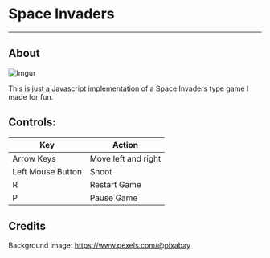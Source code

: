 # Space Invaders
------
## About
![Imgur](https://i.imgur.com/olLZbSF.png)

This is just a Javascript implementation of a Space Invaders type game I made for fun.

## Controls:

| Key | Action |
|-----|--------|
| Arrow Keys | Move left and right |
| Left Mouse Button| Shoot|
| R | Restart Game |
| P | Pause Game |

## Credits
Background image: https://www.pexels.com/@pixabay
